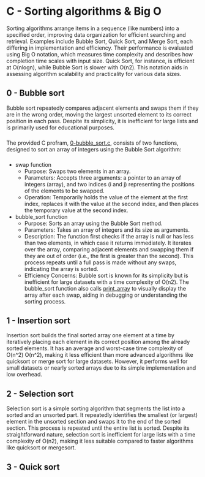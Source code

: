 # C - Sorting algorithms & Big O

Sorting algorithms arrange items in a sequence (like numbers) into a specified order, improving data organization for efficient searching and retrieval. Examples include Bubble Sort, Quick Sort, and Merge Sort, each differing in implementation and efficiency. Their performance is evaluated using Big O notation, which measures time complexity and describes how completion time scales with input size. Quick Sort, for instance, is efficient at O(nlogn), while Bubble Sort is slower with O(n2). This notation aids in assessing algorithm scalability and practicality for various data sizes.

## 0 - Bubble sort

Bubble sort repeatedly compares adjacent elements and swaps them if they are in the wrong order, moving the largest unsorted element to its correct position in each pass. Despite its simplicity, it is inefficient for large lists and is primarily used for educational purposes.
###
The provided C profram, [0-bubble\_sort.c](https://github.com/amirasabdu/holbertonschool-sorting_algorithms/blob/main/0-bubble_sort.c), consists of two functions, designed to sort an array of integers using the Bubble Sort algorithm:
###
- swap function
	- Purpose: Swaps two elements in an array.
	- Parameters: Accepts three arguments: a pointer to an array of integers (array), and two indices (i and j) representing the positions of the elements to be swapped.
	- Operation: Temporarily holds the value of the element at the first index, replaces it with the value at the second index, and then places the temporary value at the second index.
- bubble\_sort function
	- Purpose: Sorts an array using the Bubble Sort method.
	- Parameters: Takes an array of integers and its size as arguments.
	- Description: The function first checks if the array is null or has less than two elements, in which case it returns immediately. It iterates over the array, comparing adjacent elements and swapping them if they are out of order (i.e., the first is greater than the second). This process repeats until a full pass is made without any swaps, indicating the array is sorted.
	- Efficiency Concerns: Bubble sort is known for its simplicity but is inefficient for large datasets with a time complexity of O(n2).
The bubble\_sort function also calls [print\_array](https://github.com/amirasabdu/holbertonschool-sorting_algorithms/blob/main/build_file/print_array.c) to visually display the array after each swap, aiding in debugging or understanding the sorting process.

## 1 - Insertion sort
Insertion sort builds the final sorted array one element at a time by iteratively placing each element in its correct position among the already sorted elements. It has an average and worst-case time complexity of O(n^2)
O(n^2), making it less efficient than more advanced algorithms like quicksort or merge sort for large datasets. However, it performs well for small datasets or nearly sorted arrays due to its simple implementation and low overhead.

## 2 - Selection sort
Selection sort is a simple sorting algorithm that segments the list into a sorted and an unsorted part. It repeatedly identifies the smallest (or largest) element in the unsorted section and swaps it to the end of the sorted section. This process is repeated until the entire list is sorted. Despite its straightforward nature, selection sort is inefficient for large lists with a time complexity of O(n2), making it less suitable compared to faster algorithms like quicksort or mergesort.

## 3 - Quick sort



